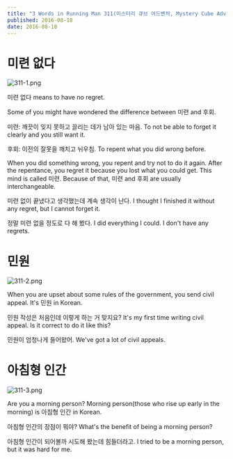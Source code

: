 ```yaml
---
title: "3 Words in Running Man 311(미스터리 큐브 어드벤처, Mystery Cube Adventure)"
published: 2016-08-18
date: 2016-08-18
---
```

#  미련 없다

![311-1.png ](/images/311-1.png ) 

미련 없다 means to have no regret. 

Some of you might have wondered the difference between 미련 and 후회. 

미련: 깨끗이 잊지 못하고 끌리는 데가 남아 있는 마음.
To not be able to forget it clearly and you still want it. 

후회: 이전의 잘못을 깨치고 뉘우침.
To repent what you did wrong before. 

When you did something wrong, you repent and try not to do it again. After the repentance, you regret it because you lost what you could get. This mind is called 미련. Because of that, 미련 and 후회 are usually interchangeable. 

미련 없이 끝냈다고 생각했는데 계속 생각이 난다. 
I thought I finished it without any regret, but I cannot forget it. 

정말 미련 없을 정도로 다 해 봤다. 
I did everything I could. I don't have any regrets. 


#  민원

![311-2.png ](/images/311-2.png ) 

When you are upset about some rules of the government, you send civil appeal. It's 민원 in Korean. 

민원 작성은 처음인데 이렇게 하는 거 맞지요?
It's my first time writing civil appeal. Is it correct to do it like this?

민원이 엄청나게 들어왔어. 
We've got a lot of civil appeals. 


#  아침형 인간

![311-3.png ](/images/311-3.png )

Are you a morning person? Morning person(those who rise up early in the morning) is 아침형 인간 in Korean. 

아침형 인간의 장점이 뭐야?
What's the benefit of being a morning person?

아침형 인간이 되어볼까 시도해 봤는데 힘들더라고. 
I tried to be a morning person, but it was hard for me. 
